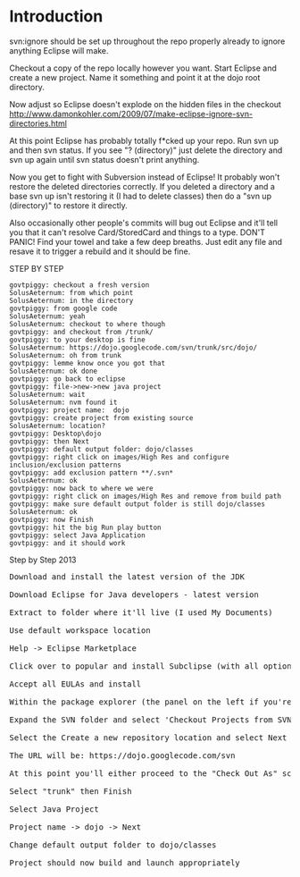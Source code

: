 # Introduction #

svn:ignore should be set up throughout the repo properly already to ignore anything Eclipse will make.

Checkout a copy of the repo locally however you want. Start Eclipse and create a new project. Name it something and point it at the dojo root directory.

Now adjust so Eclipse doesn't explode on the hidden files in the checkout
http://www.damonkohler.com/2009/07/make-eclipse-ignore-svn-directories.html

At this point Eclipse has probably totally f\*cked up your repo. Run svn up and then svn status. If you see "? (directory)" just delete the directory and svn up again until svn status doesn't print anything.

Now you get to fight with Subversion instead of Eclipse! It probably won't restore the deleted directories correctly. If you deleted a directory and a base svn up isn't restoring it (I had to delete classes) then do a "svn up (directory)" to restore it directly.

Also occasionally other people's commits will bug out Eclipse and it'll tell you that it can't resolve Card/StoredCard and things to a type. DON'T PANIC! Find your towel and take a few deep breaths. Just edit any file and resave it to trigger a rebuild and it should be fine.

STEP BY STEP
```
govtpiggy: checkout a fresh version
SolusAeternum: from which point
SolusAeternum: in the directory
govtpiggy: from google code
SolusAeternum: yeah
SolusAeternum: checkout to where though
govtpiggy: and checkout from /trunk/
govtpiggy: to your desktop is fine
SolusAeternum: https://dojo.googlecode.com/svn/trunk/src/dojo/
SolusAeternum: oh from trunk
govtpiggy: lemme know once you got that
SolusAeternum: ok done
govtpiggy: go back to eclipse
govtpiggy: file->new->new java project
SolusAeternum: wait
SolusAeternum: nvm found it
govtpiggy: project name:  dojo
govtpiggy: create project from existing source
SolusAeternum: location?
govtpiggy: Desktop\dojo
govtpiggy: then Next
govtpiggy: default output folder: dojo/classes
govtpiggy: right click on images/High Res and configure inclusion/exclusion patterns
govtpiggy: add exclusion pattern **/.svn*
SolusAeternum: ok
govtpiggy: now back to where we were
govtpiggy: right click on images/High Res and remove from build path
govtpiggy: make sure default output folder is still dojo/classes
SolusAeternum: ok
govtpiggy: now Finish
govtpiggy: hit the big Run play button
govtpiggy: select Java Application
govtpiggy: and it should work
```

Step by Step 2013
<pre>
Download and install the latest version of the JDK<br>
Download Eclipse for Java developers - latest version<br>
Extract to folder where it'll live (I used My Documents)<br>
Use default workspace location<br>
Help -> Eclipse Marketplace<br>
Click over to popular and install Subclipse (with all options)<br>
Accept all EULAs and install<br>
Within the package explorer (the panel on the left if you're in the java developer perspective), right click to get the context menu and go to 'New' and 'Other...'<br>
Expand the SVN folder and select 'Checkout Projects from SVN' and select Next<br>
Select the Create a new repository location and select Next<br>
The URL will be: https://dojo.googlecode.com/svn<br>
At this point you'll either proceed to the "Check Out As" screen or get an error. If you're having issues connecting and may be behind a corporate firewall using a proxy server you'll need to configure those values: In %AppData%\Roaming\Subversion there is a file "servers", add appropriate http-proxy-host and http-proxy-port entries under the [global] section<br>
Select "trunk" then Finish<br>
Select Java Project<br>
Project name -> dojo -> Next<br>
Change default output folder to dojo/classes<br>
Project should now build and launch appropriately<br>
</pre>